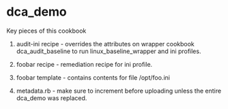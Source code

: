# dca_demo

Key pieces of this cookbook

1.  audit-ini recipe - overrides the attributes on wrapper cookbook dca_audit_baseline
    to run linux_baseline_wrapper and ini profiles.

2.  foobar recipe - remediation recipe for ini profile.

3.  foobar template - contains contents for file /opt/foo.ini

4.  metadata.rb - make sure to increment before uploading unless the entire dca_demo
    was replaced.
